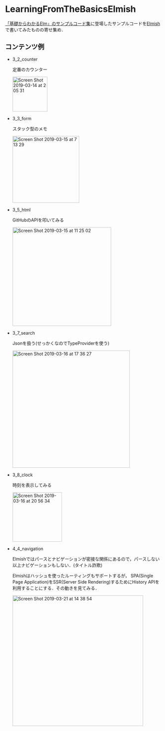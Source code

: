# LearningFromTheBasicsElmish

[「基礎からわかるElm」のサンプルコード集](https://github.com/jinjor/elm-book)に登場したサンプルコードを[Elmish](https://elmish.github.io/)で書いてみたものの寄せ集め．

## コンテンツ例

- 3_2_counter

    定番のカウンター

    <img width="112" alt="Screen Shot 2019-03-14 at 2 05 31" src="https://user-images.githubusercontent.com/15827817/54299446-41d50500-45fe-11e9-8128-cb5ea00dd01a.png">

- 3_3_form

    スタック型のメモ

    <img width="215" alt="Screen Shot 2019-03-15 at 7 13 29" src="https://user-images.githubusercontent.com/15827817/54395039-f9970f00-46f1-11e9-8917-fe1add850559.png">

- 3_5_html

    GitHubのAPIを叩いてみる

    <img width="318" alt="Screen Shot 2019-03-15 at 11 25 02" src="https://user-images.githubusercontent.com/15827817/54403900-14c74600-4715-11e9-9ce3-8736cff9a3de.png">

- 3_7_search

    Jsonを扱う(せっかくなのでTypeProviderを使う)

    <img width="378" alt="Screen Shot 2019-03-16 at 17 36 27" src="https://user-images.githubusercontent.com/15827817/54472803-10cd1e00-4812-11e9-9061-3f62035c7487.png">

- 3_8_clock

    時刻を表示してみる

    <img width="159" alt="Screen Shot 2019-03-16 at 20 56 34" src="https://user-images.githubusercontent.com/15827817/54474908-441da600-482e-11e9-8826-4e0f42626f1d.png">

- 4_4_navigation

    Elmishではパースとナビゲーションが密接な関係にあるので，パースしない以上ナビゲーションもしない．(タイトル詐欺)

    Elmishはハッシュを使ったルーティングもサポートするが，
    SPA(Single Page Application)をSSR(Server Side Rendering)するためにHistory APIを利用することにする．その動きを見てみる．

    <img width="421" alt="Screen Shot 2019-03-21 at 14 38 54" src="https://user-images.githubusercontent.com/15827817/54735097-5f4e3400-4be7-11e9-82ad-ce1c40293447.png">
